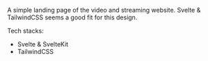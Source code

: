 

A simple landing page of the video and streaming website. Svelte & TailwindCSS seems a good fit for this design.



Tech stacks:

- Svelte & SvelteKit
- TailwindCSS
